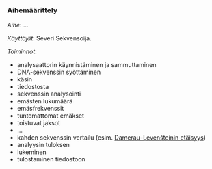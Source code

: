 ### Aihemäärittely
*Aihe*: ...

*Käyttäjät*: Severi Sekvensoija.

*Toiminnot*: 
- analysaattorin käynnistäminen ja sammuttaminen
- DNA-sekvenssin syöttäminen
 - käsin
 - tiedostosta
- sekvenssin analysointi
 - emästen lukumäärä
 - emäsfrekvenssit
 - tuntemattomat emäkset
 - toistuvat jaksot
 - ...
- kahden sekvenssin vertailu (esim. [Damerau–Levenšteinin etäisyys](https://en.wikipedia.org/wiki/Damerau%E2%80%93Levenshtein_distance))
- analyysin tuloksen
 - lukeminen
 - tulostaminen tiedostoon

